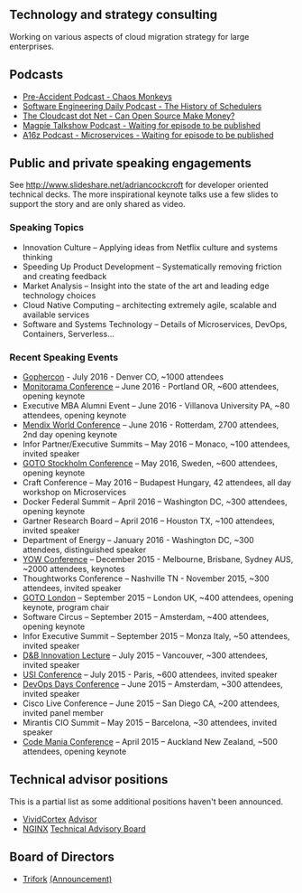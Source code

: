 ## Technology and strategy consulting
Working on various aspects of cloud migration strategy for large enterprises.

## Podcasts
- [Pre-Accident Podcast - Chaos Monkeys](http://preaccidentpodcast.podbean.com/e/papod-78-chaos-monkeys-adrian-cockcroft/)
- [Software Engineering Daily Podcast - The History of Schedulers](http://softwareengineeringdaily.com/2016/07/06/schedulers-with-adrian-cockcroft/)
- [The Cloudcast dot Net - Can Open Source Make Money?](http://www.thecloudcast.net/2016/06/the-cloudcast-256-can-open-source.html)
- [Magpie Talkshow Podcast - Waiting for episode to be published](http://samnewman.io/podcast/)
- [A16z Podcast - Microservices - Waiting for episode to be published](http://a16z.com/podcasts/)

## Public and private speaking engagements
See http://www.slideshare.net/adriancockcroft for developer oriented technical decks. The more inspirational keynote talks use a few slides to support the story and are only shared as video.

### Speaking Topics
- Innovation Culture – Applying ideas from Netflix culture and systems thinking
- Speeding Up Product Development – Systematically removing friction and creating feedback
- Market Analysis – Insight into the state of the art and leading edge technology choices
- Cloud Native Computing – architecting extremely agile, scalable and available services
- Software and Systems Technology – Details of Microservices, DevOps, Containers, Serverless...

### Recent Speaking Events
- [Gophercon](http://www.slideshare.net/adriancockcroft/gophercon-2016-communicating-sequential-goroutines) - July 2016 - Denver CO, ~1000 attendees
- [Monitorama Conference](https://vimeo.com/173609948) – June 2016 - Portland OR, ~600 attendees, opening keynote
- Executive MBA Alumni Event – June 2016 - Villanova University PA, ~80 attendees, opening keynote
- [Mendix World Conference](https://www.youtube.com/watch?v=Bn2WLIpPxX8) – June 2016 - Rotterdam, 2700 attendees, 2nd day opening keynote
- Infor Partner/Executive Summits – May 2016 – Monaco, ~100 attendees, invited speaker
- [GOTO Stockholm Conference](https://www.youtube.com/watch?v=XsmxMlYbXho) – May 2016, Sweden, ~600 attendees, opening keynote
- Craft Conference – May 2016 – Budapest Hungary, 42 attendees, all day workshop on Microservices
- Docker Federal Summit – April 2016 – Washington DC, ~300 attendees, opening keynote
- Gartner Research Board – April 2016 – Houston TX, ~100 attendees, invited speaker
- Department of Energy – January 2016 - Washington DC, ~300 attendees, distinguished speaker
- [YOW Conference](https://www.youtube.com/watch?v=iMJymSrKqF4) – December 2015 - Melbourne, Brisbane, Sydney AUS, ~2000 attendees, keynotes
- Thoughtworks Conference – Nashville TN - November 2015, ~300 attendees, invited speaker
- [GOTO London](https://www.youtube.com/watch?v=SBp7AWelOhM) – September 2015 – London UK, ~400 attendees, opening keynote, program chair
- Software Circus – September 2015 – Amsterdam, ~400 attendees, opening keynote
- Infor Executive Summit – September 2015 – Monza Italy, ~50 attendees, invited speaker
- [D&B Innovation Lecture](https://techvibes.com/2015/07/14/the-future-of-the-cloud-2015-07-14) – July 2015 – Vancouver, ~300 attendees, invited speaker
- [USI Conference](https://www.youtube.com/watch?v=-vlOG3UIp9c) – July 2015 - Paris, ~600 attendees, invited speaker
- [DevOps Days Conference](https://vimeo.com/album/3468700/video/131859226) – June 2015 – Amsterdam, ~300 attendees, invited speaker
- Cisco Live Conference – June 2015 – San Diego CA, ~200 attendees, invited panel member
- Mirantis CIO Summit – May 2015 – Barcelona, ~30 attendees, invited speaker
- [Code Mania Conference](https://www.youtube.com/watch?v=tvJu5xSOqTw) – April 2015 – Auckland New Zealand, ~500 attendees, opening keynote

## Technical advisor positions
This is a partial list as some additional positions haven't been announced.
- [VividCortex](http://www.vividcortex.com) [Advisor](https://www.vividcortex.com/about-us/)
- [NGINX](http://www.nginx.com) [Technical Advisory Board](https://www.nginx.com/leadership-team/)

## Board of Directors
- [Trifork](http://www.trifork.com) [(Announcement)](http://investor.trifork.com/2016/05/11/trifork-strengthens-top-management/) 
